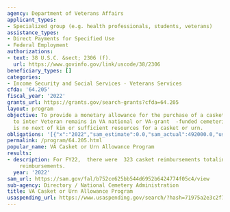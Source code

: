 ```yaml
---
agency: Department of Veterans Affairs
applicant_types:
- Specialized group (e.g. health professionals, students, veterans)
assistance_types:
- Direct Payments for Specified Use
- Federal Employment
authorizations:
- text: 38 U.S.C. &sect; 2306 (f).
  url: https://www.govinfo.gov/link/uscode/38/2306
beneficiary_types: []
categories:
- Income Security and Social Services - Veterans Services
cfda: '64.205'
fiscal_year: '2022'
grants_url: https://grants.gov/search-grants?cfda=64.205
layout: program
objective: To provide a monetary allowance for the purchase of a casket or urn used
  to inter Veteran remains in VA national or VA-grant  -funded cemeteries when there
  is no next of kin or sufficient resources for a casket or urn.
obligations: '[{"x":"2022","sam_estimate":0.0,"sam_actual":492000.0,"usa_spending_actual":378979.49},{"x":"2023","sam_estimate":500000.0,"sam_actual":0.0,"usa_spending_actual":224418.18},{"x":"2024","sam_estimate":500000.0,"sam_actual":0.0,"usa_spending_actual":348794.49}]'
permalink: /program/64.205.html
popular_name: VA Casket or Urn Allowance Program
results:
- description: For FY22,  there were  323 casket reimbursements totaling  and 10 urn
    reimbursements.
  year: '2022'
sam_url: https://sam.gov/fal/b752ce625bb544d6952b6424774f05c4/view
sub-agency: Directory / National Cemetery Administration
title: VA Casket or Urn Allowance Program
usaspending_url: https://www.usaspending.gov/search/?hash=71975a2e3c2f788eca3c2dea7a342e74
---
```

